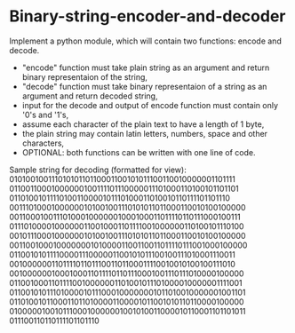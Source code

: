 # Binary-string-encoder-and-decoder
  
Implement a python module, which will contain two functions: encode and decode.
  * "encode" function must take plain string as an argument and return binary representaion of the string,
  * "decode" function must take binary representaion of a string as an argument and return decoded string,
  * input for the decode and output of encode function must contain only '0's and '1's,
  * assume each character of the plain text to have a length of 1 byte,
  * the plain string may contain latin letters, numbers, space and other characters,
  * OPTIONAL: both functions can be written with one line of code.

Sample string for decoding (formatted for view):
	01010010011101010110110001100101011100110010000001101111
	01100110001000000100111101110000011101000110100101101101
	01101001011110100110000101110100011010010110111101101110
	00111010001000000101001001110101011011000110010100100000
	00110001001110100010000001000100011011110110111000100111
	01110100001000000110010001101111001000000110100101110100
	00101110001000000101001001110101011011000110010100100000
	00110010001000000010100001100110011011110111001000100000
	01100101011110000111000001100101011100100111010001110011
	00100000011011110110111001101100011110010010100100111010
	00100000010001000110111101101110001001110111010000100000
	01100100011011110010000001101001011101000010000001111001
	01100101011101000010111000100000001011010010000001001101
	01101001011000110110100001100001011001010110110000100000
	01000001001011100010000001001010011000010110001101101011
	011100110110111101101110
